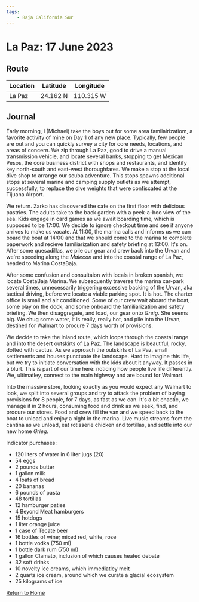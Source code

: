 ```yaml
---
tags:
    - Baja California Sur
---
```


# La Paz: 17 June 2023

## Route

| Location | Latitude | Longitude |
|--|--|--|
| La Paz | 24.162 N | 110.315 W |

## Journal

Early morning, I (Michael) take the boys out for some area familairizatiom, a favorite activity of mine on Day 1 of any new place. Typically, few people are out and you can quickly survey a city for core needs, locations, and areas of concern. We zip through La Paz, good to drive a manual transmission vehicle, and locate several banks, stopping to get Mexican Pesos, the core business district with shops and restaurants, and identify key north-south and east-west thoroughfares. We make a stop at the local dive shop to arrange our scuba adventure. This stops spawns additional stops at several marine and camping supply outlets as we attempt, successfully, to replace the dive weights that were confiscated at the Tijuana Airport.

We return. Zarko has discovered the cafe on the first floor with delicious pastries. The adults take to the back garden with a peek-a-boo view of the sea. Kids engage in card games as we await boarding time, which is supposed to be 17:00. We decide to ignore checkout time and see if anyone arrives to make us vacate. At 11:00, the marina calls and informs us we can board the boat at 14:00 and that we should come to the marina to complete paperwork and recieve familiarization and safety briefing at 13:00. It's on. After some quesadillas, we pile our gear and crew back into the Urvan and we're speeding along the _Malecon_ and into the coastal range of La Paz, headed to Marina CostaBaja.

After some confusion and consultaion with locals in broken spanish, we locate CostaBaja Marina. We subsequently traverse the marina car-park several times, unnecessarily triggering excessive backing of the Urvan, aka tactical driving, before we locate a viable parking spot. It is hot. The charter office is small and air conditioned. Some of our crew wait aboard the boat, some play on the dock, and some onboard the familiarization and safety briefing. We then disaggregate, and load, our gear onto _Greig_. She seems big. We chug some water, it is really, really hot, and pile into the Urvan, destined for Walmart to procure 7 days worth of provisions.

We decide to take the inland route, which loops through the coastal range and into the desert outskirts of La Paz. The landscape is beautiful, rocky, dotted with cactus. As we approach the outskirts of La Paz, small settlements and houses punctuate the landscape. Hard to imagine this life, but we try to initiate conversation with the kids about it anyway. It passes in a blurt. This is part of our time here: noticing how people live life differently. We, ultimatley, connect to the main highway and are bound for Walmart.

Into the massive store, looking exactly as you would expect any Walmart to look, we split into several groups and try to attack the problem of buying provisions for 8 people, for 7 days, as fast as we can. It's a bit chaotic, we manage it in 2 hours, consuming food and drink as we seek, find, and procure our stores. Food and crew fill the van and we speed back to the boat to unload and enjoy a night in the marina. Live music streams from the cantina as we unload, eat rotisserie chicken and tortillas, and settle into our new home _Grieg_. 

Indicator purchases:

- 120 liters of water in 6 liter jugs (20)
- 54 eggs
- 2 pounds butter
- 1 gallon milk
- 4 loafs of bread
- 20 bananas
- 6 pounds of pasta
- 48 tortillas
- 12 hamburger paties
- 4 Beyond Meat hamburgers
- 15 hotdogs
- 1 liter orange juice
- 1 case of Tecate beer
- 16 bottles of wine; mixed red, white, rose
- 1 bottle vodka (750 ml)
- 1 bottle dark rum (750 ml)
- 1 gallon Clamato, inclusion of which causes heated debate
- 32 soft drinks
- 10 novelty ice creams, which immediatley melt
- 2 quarts ice cream, around which we curate a glacial ecosystem
- 25 kilograms of ice

<!--- Below is navigation to home --->
 [Return to Home](index.md)